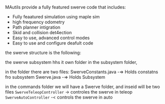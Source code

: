 MAutils provide a fully featured swerve code that includes:

- Fully feaatured simulation using maple sim
- high frequency odometry 
- Path planner intigration
- Skid and collision det4ection
- Easy to use, advanced control modes
- Easy to use and configure deafult code



the swerve structure is the following:

the swerve subsystem hhs it own folder in the subsystem folder, 

in the folder there are two files:
SwerveConstants.java -=> Holds constatns fro subsystem
Swerve.java -=> Holds Subsystem


in the commands folder we will have a Swerve folder, and inseid will be two files 
`SwerveTeleopController` -> controles the swerve in teleop
`SwerveAutoController` -< controls the swerve in auto



